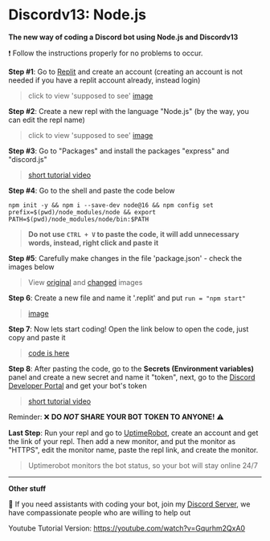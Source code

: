 # Discordv13: Node.js
__The new way of coding a Discord bot using Node.js and Discordv13__

❗ Follow the instructions properly for no problems to occur.

**Step #1**: Go to [Replit](https://repl.it/) and create an account
(creating an account is not needed if you have a replit account already, instead login)
> click to view 'supposed to see' [image](https://media.discordapp.net/attachments/806376343889379359/936939346743930921/unknown.png?width=1082&height=506)

**Step #2**: Create a new repl with the language "Node.js" (by the way, you can edit the repl name)
> click to view 'supposed to see' [image](https://media.discordapp.net/attachments/936110116363710464/936942801915097128/unknown.png)

**Step #3**: Go to "Packages" and install the packages "express" and "discord.js"
> [short tutorial video](https://youtu.be/FBNNVXbn1pM)

**Step #4**: Go to the shell and paste the code below

```npm init -y && npm i --save-dev node@16 && npm config set prefix=$(pwd)/node_modules/node && export PATH=$(pwd)/node_modules/node/bin:$PATH```
> **Do not use `CTRL + V` to paste the code, it will add unnecessary words, instead, right click and paste it**

**Step #5**: Carefully make changes in the file 'package.json' - check the images below
> View [original](https://media.discordapp.net/attachments/936110116363710464/936948837656981564/unknown.png?width=880&height=506) and [changed](https://media.discordapp.net/attachments/936110116363710464/936949041143623680/unknown.png?width=900&height=506) images

**Step 6**: Create a new file and name it '.replit' and put `run = "npm start"`
> [image](https://media.discordapp.net/attachments/936110116363710464/936949619672363098/unknown.png)

**Step 7**: Now lets start coding! Open the link below to open the code, just copy and paste it
> [code is here](https://gist.github.com/seikocodes/4d31548e0d67f55d51de8a5470666bfc)

**Step 8**: After pasting the code, go to the **Secrets (Environment variables)** panel and create a new secret and name it "token", next, go to the [Discord Developer Portal](https://discord.com/developers) and get your bot's token
> [short tutorial video](https://www.youtube.com/watch?v=aI4OmIbkJH8)

Reminder: ❌ **DO _NOT_ SHARE YOUR BOT TOKEN TO ANYONE!** ⚠

**Last Step**: Run your repl and go to [UptimeRobot](https://uptimerobot.com/), create an account and get the link of your repl. Then add a new monitor, and put the monitor as "HTTPS", edit the monitor name, paste the repl link, and create the monitor.
> Uptimerobot monitors the bot status, so your bot will stay online 24/7

----- ----- ----- -----
**Other stuff**

💬 If you need assistants with coding your bot, join my [Discord Server](https://discord.gg/QjX3QRNM7n), we have compassionate people who are willing to help out

Youtube Tutorial Version: https://youtube.com/watch?v=Gqurhm2QxA0
